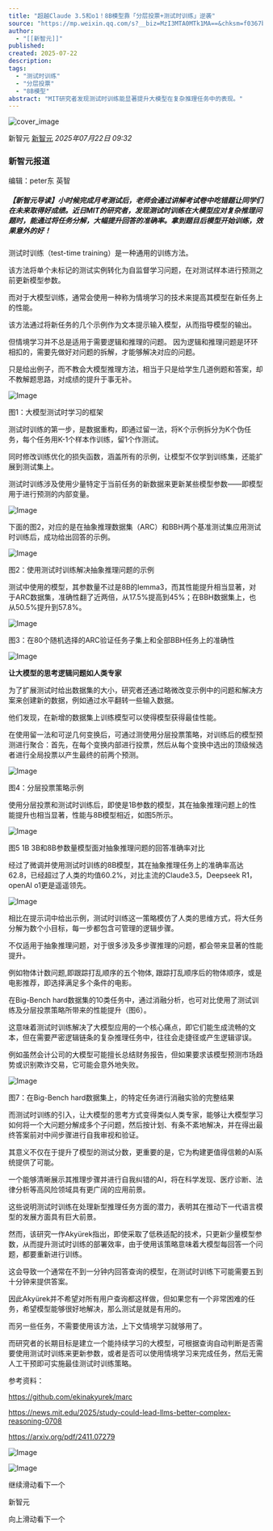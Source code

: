 ```yaml
---
title: "超越Claude 3.5和o1！8B模型靠「分层投票+测试时训练」逆袭"
source: "https://mp.weixin.qq.com/s?__biz=MzI3MTA0MTk1MA==&chksm=f0367b290507687acdf8d42bc9f3d056b3f65e5690482c4a3b8b3c444571711a8becf845ad3f&idx=3&mid=2652611368&sn=8a8e7c0cd6ad16e51657a2ca3adc5adc#rd"
author:
  - "[[新智元]]"
published:
created: 2025-07-22
description:
tags:
  - "测试时训练"
  - "分层投票"
  - "8B模型"
abstract: "MIT研究者发现测试时训练能显著提升大模型在复杂推理任务中的表现。"
---
```

![cover_image](https://mmbiz.qpic.cn/sz_mmbiz_jpg/UicQ7HgWiaUb3dhdjw7l0KMddvnN22C0dq6YibkvP2J6fHXLnIO72icCSXicUajq6OFkDVHmxfEYrTOcN1zpBELvViag/0?wx_fmt=jpeg)

新智元 [新智元](https://mp.weixin.qq.com/) *2025年07月22日 09:32*

### 新智元报道

编辑：peter东 英智

##### 【新智元导读】小时候完成月考测试后，老师会通过讲解考试卷中吃错题让同学们在未来取得好成绩。近日MIT的研究者，发现测试时训练在大模型应对复杂推理问题时，能通过将任务分解，大幅提升回答的准确率。拿到题目后模型开始训练，效果意外的好！

  

测试时训练（test-time training）是一种通用的训练方法。

该方法将单个未标记的测试实例转化为自监督学习问题，在对测试样本进行预测之前更新模型参数。

而对于大模型训练，通常会使用一种称为情境学习的技术来提高其模型在新任务上的性能。

该方法通过将新任务的几个示例作为文本提示输入模型，从而指导模型的输出。

但情境学习并不总是适用于需要逻辑和推理的问题。 因为逻辑和推理问题是环环相扣的，需要先做好对问题的拆解，才能够解决对应的问题。

只是给出例子，而不教会大模型推理方法，相当于只是给学生几道例题和答案，却不教解题思路，对成绩的提升于事无补。

![Image](https://mmbiz.qpic.cn/sz_mmbiz_png/UicQ7HgWiaUb3zphrzIZkoDppXgvDnQBQGmjOo3bj7hD8hRbez1qmmQticKzicfBFLbz2wah003jxgBBx5nP11VREQ/640?wx_fmt=png&from=appmsg&randomid=c6nm7ff1&watermark=1&tp=webp&wxfrom=5&wx_lazy=1)

图1：大模型测试时学习的框架

测试时训练的第一步，是数据重构，即通过留一法，将K个示例拆分为K个伪任务，每个任务用K-1个样本作训练，留1个作测试。

同时修改训练优化的损失函数，涵盖所有的示例，让模型不仅学到训练集，还能扩展到测试集上。

测试时训练涉及使用少量特定于当前任务的新数据来更新某些模型参数——即模型用于进行预测的内部变量。

![Image](https://mp.weixin.qq.com/www.w3.org/2000/svg'%20xmlns:xlink='http://www.w3.org/1999/xlink'%3E%3Ctitle%3E%3C/title%3E%3Cg%20stroke='none'%20stroke-width='1'%20fill='none'%20fill-rule='evenodd'%20fill-opacity='0'%3E%3Cg%20transform='translate(-249.000000,%20-126.000000)'%20fill='%23FFFFFF'%3E%3Crect%20x='249'%20y='126'%20width='1'%20height='1'%3E%3C/rect%3E%3C/g%3E%3C/g%3E%3C/svg%3E)

下面的图2，对应的是在抽象推理数据集（ARC）和BBH两个基准测试集应用测试时训练后，成功给出回答的示例。

![Image](https://mp.weixin.qq.com/www.w3.org/2000/svg'%20xmlns:xlink='http://www.w3.org/1999/xlink'%3E%3Ctitle%3E%3C/title%3E%3Cg%20stroke='none'%20stroke-width='1'%20fill='none'%20fill-rule='evenodd'%20fill-opacity='0'%3E%3Cg%20transform='translate(-249.000000,%20-126.000000)'%20fill='%23FFFFFF'%3E%3Crect%20x='249'%20y='126'%20width='1'%20height='1'%3E%3C/rect%3E%3C/g%3E%3C/g%3E%3C/svg%3E)

图2：使用测试时训练解决抽象推理问题的示例

测试中使用的模型，其参数量不过是8B的lemma3，而其性能提升相当显著，对于ARC数据集，准确性翻了近两倍，从17.5%提高到45%；在BBH数据集上，也从50.5%提升到57.8%。

![Image](https://mp.weixin.qq.com/www.w3.org/2000/svg'%20xmlns:xlink='http://www.w3.org/1999/xlink'%3E%3Ctitle%3E%3C/title%3E%3Cg%20stroke='none'%20stroke-width='1'%20fill='none'%20fill-rule='evenodd'%20fill-opacity='0'%3E%3Cg%20transform='translate(-249.000000,%20-126.000000)'%20fill='%23FFFFFF'%3E%3Crect%20x='249'%20y='126'%20width='1'%20height='1'%3E%3C/rect%3E%3C/g%3E%3C/g%3E%3C/svg%3E)

图3：在80个随机选择的ARC验证任务子集上和全部BBH任务上的准确性

  

![Image](https://mp.weixin.qq.com/www.w3.org/2000/svg'%20xmlns:xlink='http://www.w3.org/1999/xlink'%3E%3Ctitle%3E%3C/title%3E%3Cg%20stroke='none'%20stroke-width='1'%20fill='none'%20fill-rule='evenodd'%20fill-opacity='0'%3E%3Cg%20transform='translate(-249.000000,%20-126.000000)'%20fill='%23FFFFFF'%3E%3Crect%20x='249'%20y='126'%20width='1'%20height='1'%3E%3C/rect%3E%3C/g%3E%3C/g%3E%3C/svg%3E)

**让大模型的思考逻辑问题如人类专家**

为了扩展测试时给出数据集的大小，研究者还通过略微改变示例中的问题和解决方案来创建新的数据，例如通过水平翻转一些输入数据。

他们发现，在新增的数据集上训练模型可以使得模型获得最佳性能。

在使用留一法和可逆几何变换后，可通过测使用分层投票策略，对训练后的模型预测进行聚合：首先，在每个变换内部进行投票，然后从每个变换中选出的顶级候选者进行全局投票以产生最终的前两个预测。

![Image](https://mp.weixin.qq.com/www.w3.org/2000/svg'%20xmlns:xlink='http://www.w3.org/1999/xlink'%3E%3Ctitle%3E%3C/title%3E%3Cg%20stroke='none'%20stroke-width='1'%20fill='none'%20fill-rule='evenodd'%20fill-opacity='0'%3E%3Cg%20transform='translate(-249.000000,%20-126.000000)'%20fill='%23FFFFFF'%3E%3Crect%20x='249'%20y='126'%20width='1'%20height='1'%3E%3C/rect%3E%3C/g%3E%3C/g%3E%3C/svg%3E)

图4：分层投票策略示例

使用分层投票和测试时训练后，即使是1B参数的模型，其在抽象推理问题上的性能提升也相当显著，性能与8B模型相近，如图5所示。

![Image](https://mp.weixin.qq.com/www.w3.org/2000/svg'%20xmlns:xlink='http://www.w3.org/1999/xlink'%3E%3Ctitle%3E%3C/title%3E%3Cg%20stroke='none'%20stroke-width='1'%20fill='none'%20fill-rule='evenodd'%20fill-opacity='0'%3E%3Cg%20transform='translate(-249.000000,%20-126.000000)'%20fill='%23FFFFFF'%3E%3Crect%20x='249'%20y='126'%20width='1'%20height='1'%3E%3C/rect%3E%3C/g%3E%3C/g%3E%3C/svg%3E)

图5 1B 3B和8B参数量模型面对抽象推理问题的回答准确率对比

经过了微调并使用测试时训练的8B模型，其在抽象推理任务上的准确率高达62.8，已经超过了人类的均值60.2%，对比主流的Claude3.5，Deepseek R1，openAI o1更是遥遥领先。

![Image](https://mp.weixin.qq.com/www.w3.org/2000/svg'%20xmlns:xlink='http://www.w3.org/1999/xlink'%3E%3Ctitle%3E%3C/title%3E%3Cg%20stroke='none'%20stroke-width='1'%20fill='none'%20fill-rule='evenodd'%20fill-opacity='0'%3E%3Cg%20transform='translate(-249.000000,%20-126.000000)'%20fill='%23FFFFFF'%3E%3Crect%20x='249'%20y='126'%20width='1'%20height='1'%3E%3C/rect%3E%3C/g%3E%3C/g%3E%3C/svg%3E)

相比在提示词中给出示例，测试时训练这一策略模仿了人类的思维方式，将大任务分解为数个小目标，每一步都包含可管理的逻辑步骤。

不仅适用于抽象推理问题，对于很多涉及多步骤推理的问题，都会带来显著的性能提升。

例如物体计数问题,即跟踪打乱顺序的五个物体, 跟踪打乱顺序后的物体顺序，或是电影推荐，即选择满足多个条件的电影。

在Big-Bench hard数据集的10类任务中，通过消融分析，也可对比使用了测试训练及分层投票策略所带来的性能提升（图6）。

这意味着测试时训练解决了大模型应用的一个核心痛点，即它们能生成流畅的文本，但在需要严密逻辑链条的复杂推理任务中，往往会走捷径或产生逻辑谬误。

例如虽然会计公司的大模型可能擅长总结财务报告，但如果要求该模型预测市场趋势或识别欺诈交易，它可能会意外地失败。

![Image](https://mp.weixin.qq.com/www.w3.org/2000/svg'%20xmlns:xlink='http://www.w3.org/1999/xlink'%3E%3Ctitle%3E%3C/title%3E%3Cg%20stroke='none'%20stroke-width='1'%20fill='none'%20fill-rule='evenodd'%20fill-opacity='0'%3E%3Cg%20transform='translate(-249.000000,%20-126.000000)'%20fill='%23FFFFFF'%3E%3Crect%20x='249'%20y='126'%20width='1'%20height='1'%3E%3C/rect%3E%3C/g%3E%3C/g%3E%3C/svg%3E)

图7：在Big-Bench hard数据集上，的特定任务进行消融实验的完整结果

而测试时训练的引入，让大模型的思考方式变得类似人类专家，能够让大模型学习如何将一个大问题分解成多个子问题，然后按计划、有条不紊地解决，并在得出最终答案前对中间步骤进行自我审视和验证。

其意义不仅在于提升了模型的测试分数，更重要的是，它为构建更值得信赖的AI系统提供了可能。

一个能够清晰展示其推理步骤并进行自我纠错的AI，将在科学发现、医疗诊断、法律分析等高风险领域具有更广阔的应用前景。

这些说明测试时训练在处理新型推理任务方面的潜力，表明其在推动下一代语言模型的发展方面具有巨大前景。

然而，该研究一作Akyürek指出，即使采取了低秩适配的技术，只更新少量模型参数，从而提升测试时训练的部署效率，由于使用该策略意味着大模型每回答一个问题，都要重新进行训练。

这会导致一个通常在不到一分钟内回答查询的模型，在测试时训练下可能需要五到十分钟来提供答案。

因此Akyürek并不希望对所有用户查询都这样做，但如果您有一个非常困难的任务，希望模型能够很好地解决，那么测试是就是有用的。

而另一些任务，不需要使用该方法，上下文情境学习就够用了。

而研究者的长期目标是建立一个能持续学习的大模型，可根据查询自动判断是否需要使用测试时训练来更新参数，或者是否可以使用情境学习来完成任务，然后无需人工干预即可实施最佳测试时训练策略。

参考资料：  

https://github.com/ekinakyurek/marc  

https://news.mit.edu/2025/study-could-lead-llms-better-complex-reasoning-0708

https://arxiv.org/pdf/2411.07279

  

![Image](https://mp.weixin.qq.com/www.w3.org/2000/svg'%20xmlns:xlink='http://www.w3.org/1999/xlink'%3E%3Ctitle%3E%3C/title%3E%3Cg%20stroke='none'%20stroke-width='1'%20fill='none'%20fill-rule='evenodd'%20fill-opacity='0'%3E%3Cg%20transform='translate(-249.000000,%20-126.000000)'%20fill='%23FFFFFF'%3E%3Crect%20x='249'%20y='126'%20width='1'%20height='1'%3E%3C/rect%3E%3C/g%3E%3C/g%3E%3C/svg%3E)

![Image](https://mp.weixin.qq.com/www.w3.org/2000/svg'%20xmlns:xlink='http://www.w3.org/1999/xlink'%3E%3Ctitle%3E%3C/title%3E%3Cg%20stroke='none'%20stroke-width='1'%20fill='none'%20fill-rule='evenodd'%20fill-opacity='0'%3E%3Cg%20transform='translate(-249.000000,%20-126.000000)'%20fill='%23FFFFFF'%3E%3Crect%20x='249'%20y='126'%20width='1'%20height='1'%3E%3C/rect%3E%3C/g%3E%3C/g%3E%3C/svg%3E)

  

继续滑动看下一个

新智元

向上滑动看下一个